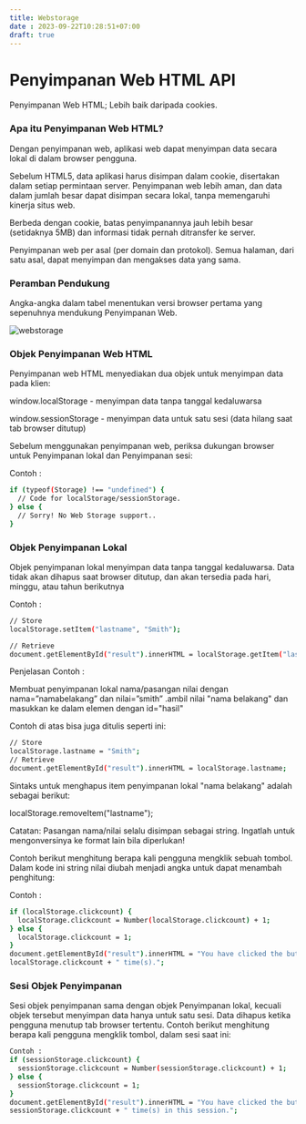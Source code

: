 ```yaml
---
title: Webstorage
date : 2023-09-22T10:28:51+07:00
draft: true
---
```


# Penyimpanan Web HTML API


Penyimpanan Web HTML; Lebih baik daripada cookies.

### Apa itu Penyimpanan Web HTML?

Dengan penyimpanan web, aplikasi web dapat menyimpan data secara lokal di dalam browser pengguna.

Sebelum HTML5, data aplikasi harus disimpan dalam cookie, disertakan dalam setiap permintaan server. Penyimpanan web lebih aman, dan data dalam jumlah besar dapat disimpan secara lokal, tanpa memengaruhi kinerja situs web.

Berbeda dengan cookie, batas penyimpanannya jauh lebih besar (setidaknya 5MB) dan informasi tidak pernah ditransfer ke server.

Penyimpanan web per asal (per domain dan protokol). Semua halaman, dari satu asal, dapat menyimpan dan mengakses data yang sama.

### Peramban Pendukung

Angka-angka dalam tabel menentukan versi browser pertama yang sepenuhnya mendukung Penyimpanan Web.

![webstorage](https://github.com/uin-unit/docs-html/blob/main/images/webstorage.png)


### Objek Penyimpanan Web HTML
Penyimpanan web HTML menyediakan dua objek untuk menyimpan data pada klien:

window.localStorage - menyimpan data tanpa tanggal kedaluwarsa

window.sessionStorage - menyimpan data untuk satu sesi (data hilang saat tab browser ditutup)

Sebelum menggunakan penyimpanan web, periksa dukungan browser untuk Penyimpanan lokal dan Penyimpanan sesi:

Contoh : 

```sh
if (typeof(Storage) !== "undefined") {
  // Code for localStorage/sessionStorage.
} else {
  // Sorry! No Web Storage support..
}
```

### Objek Penyimpanan Lokal

Objek penyimpanan lokal menyimpan data tanpa tanggal kedaluwarsa. Data tidak akan dihapus saat browser ditutup, dan akan tersedia pada hari, minggu, atau tahun berikutnya

Contoh : 
```sh
// Store
localStorage.setItem("lastname", "Smith");

// Retrieve
document.getElementById("result").innerHTML = localStorage.getItem("lastname");
```

Penjelasan Contoh : 

Membuat penyimpanan lokal nama/pasangan nilai dengan nama=”namabelakang” dan nilai=”smith”
.ambil nilai "nama belakang" dan masukkan ke dalam elemen dengan id="hasil"

Contoh di atas bisa juga ditulis seperti ini: 
```sh
// Store
localStorage.lastname = "Smith";
// Retrieve
document.getElementById("result").innerHTML = localStorage.lastname;
```

Sintaks untuk menghapus item penyimpanan lokal "nama belakang" adalah sebagai berikut:

localStorage.removeItem("lastname");

Catatan: Pasangan nama/nilai selalu disimpan sebagai string. Ingatlah untuk mengonversinya ke format lain bila diperlukan!

Contoh berikut menghitung berapa kali pengguna mengklik sebuah tombol. Dalam kode ini string nilai diubah menjadi angka untuk dapat menambah penghitung:


Contoh : 
```sh
if (localStorage.clickcount) {
  localStorage.clickcount = Number(localStorage.clickcount) + 1;
} else {
  localStorage.clickcount = 1;
}
document.getElementById("result").innerHTML = "You have clicked the button " +
localStorage.clickcount + " time(s).";
```

### Sesi Objek Penyimpanan
Sesi objek penyimpanan sama dengan objek Penyimpanan lokal, kecuali objek tersebut menyimpan data hanya untuk satu sesi. Data dihapus ketika pengguna menutup tab browser tertentu.
Contoh berikut menghitung berapa kali pengguna mengklik tombol, dalam sesi saat ini:

```sh
Contoh : 
if (sessionStorage.clickcount) {
  sessionStorage.clickcount = Number(sessionStorage.clickcount) + 1;
} else {
  sessionStorage.clickcount = 1;
}
document.getElementById("result").innerHTML = "You have clicked the button " +
sessionStorage.clickcount + " time(s) in this session.";
```
